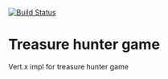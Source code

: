 [![Build Status](https://travis-ci.org/nicklyu/treasurehunter.svg?branch=master-vertx)](https://travis-ci.org/nicklyu/treasurehunter)
# Treasure hunter game
Vert.x impl for treasure hunter game 
